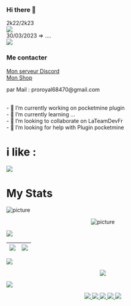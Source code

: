 ### Hi there 👋
2k22/2k23
<br>
<img src="https://komarev.com/ghpvc/?username=royaljacques"/>
<br>
30/03/2023 => ....
<br>
<img src="https://visitcount.itsvg.in/api?id=royaljacquesytb&label=Profile%20Views&color=4&icon=7&pretty=true"/>

### Me contacter
<p>

    
[Mon serveur Discord]( https://discord.gg/AzJ7Uz7wkx )
<br>
[Mon Shop ]( https://discord.gg/AzJ7Uz7wkx )  
</p>
<p>par Mail : proroyal68470@gmail.com</p>

<br>- 🔭 I’m currently working on pocketmine plugin
<br>- 🌱 I’m currently learning ...
<br>- 👯 I’m looking to collaborate on LaTeamDevFr
<br>- 🤔 I’m looking for help with Plugin pocketmine

# i like :
<p>
    <a href="https://github.com/royaljacques/CustomItem" ><img align="center" src="https://github-readme-stats.vercel.app/api/pin/?username=royaljacques&repo=CustomItem&show_icons=true&theme=radical&hide_border=true&include_all_commits=true&count_private=true" >
</a>
</p>


# My Stats

<img src="https://user-images.githubusercontent.com/73097560/115834477-dbab4500-a447-11eb-908a-139a6edaec5c.gif" alt="picture">

<p align="center"> <img src="https://github-readme-stats.vercel.app/api/top-langs/?username=royaljacques&layout=compact&card_width=1000&langs_count=10&theme=radical&hide_border=true"  alt="picture"/> <p />

<img src="https://user-images.githubusercontent.com/73097560/115834477-dbab4500-a447-11eb-908a-139a6edaec5c.gif"> 

| <img align="center" src="https://github-readme-stats.vercel.app/api?username=royaljacques&show_icons=true&theme=radical&hide_border=true&include_all_commits=true&count_private=true" />|<img align="center" src="http://github-readme-streak-stats.herokuapp.com?user=royaljacques&theme=radical&hide_border=true&date_format=%5BY%20%5DM%20j" /> |
| ------------- | ------------- |

<img src="https://user-images.githubusercontent.com/73097560/115834477-dbab4500-a447-11eb-908a-139a6edaec5c.gif">

<p align="center"><a href="#">
  <img src="https://github-profile-trophy.vercel.app/?username=royaljacques&margin-w=28&margin-h=15&theme=radical&hide_border=true">
</p>
<img align="center"  src="https://github-readme-stats.vercel.app/api/wakatime?username=royaljacques&&theme=radical&hide_border=true&date_format=%5BY%20%5DM%20j">

<p align="center"><a href="#">
  <img src="https://img.shields.io/badge/-PHP-2e3440?logoColor=81a1c1&logo=PHP" />
  <img src="https://img.shields.io/badge/-SQL-2e3440?logoColor=81a1c1&logo=MySQL" />
  <img src="https://img.shields.io/badge/-HTML5-2e3440?logoColor=81a1c1&logo=html5" />
  <img src="https://img.shields.io/badge/-Git-2e3440?logoColor=81a1c1&logo=git" />
  <img src="https://img.shields.io/badge/-Github-2e3440?logoColor=81a1c1&logo=github" />
</a></p>
